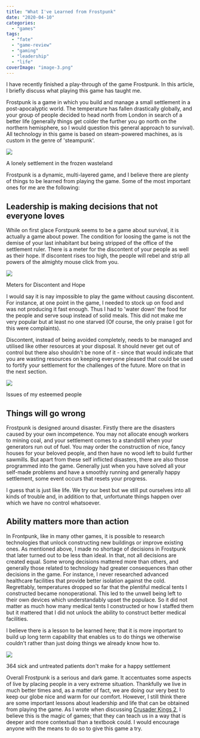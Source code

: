 ```yaml
---
title: "What I've Learned from Frostpunk"
date: "2020-04-10"
categories: 
  - "games"
tags: 
  - "fate"
  - "game-review"
  - "gaming"
  - "leadership"
  - "life"
coverImage: "image-3.png"
---
```


I have recently finished a play-through of the game Frostpunk. In this article, I briefly discuss what playing this game has taught me.

Frostpunk is a game in which you build and manage a small settlement in a post-apocalyptic world. The temperature has fallen drastically globally, and your group of people decided to head north from London in search of a better life (generally things get colder the further you go north on the northern hemisphere, so I would question this general approach to survival). All technology in this game is based on steam-powered machines, as is custom in the genre of 'steampunk'.

![](https://spearoflight.files.wordpress.com/2020/04/image-3.png?w=1024)

A lonely settlement in the frozen wasteland

Frostpunk is a dynamic, multi-layered game, and I believe there are plenty of things to be learned from playing the game. Some of the most important ones for me are the following:

## Leadership is making decisions that not everyone loves

While on first glace Forstpunk seems to be a game about survival, it is actually a game about power. The condition for loosing the game is not the demise of your last inhabitant but being stripped of the office of the settlement ruler. There is a meter for the discontent of your people as well as their hope. If discontent rises too high, the people will rebel and strip all powers of the almighty mouse click from you.

![](https://spearoflight.files.wordpress.com/2020/04/image.png?w=442)

Meters for Discontent and Hope

I would say it is nay impossible to play the game without causing discontent. For instance, at one point in the game, I needed to stock up on food and was not producing it fast enough. Thus I had to 'water down' the food for the people and serve soup instead of solid meals. This did not make me very popular but at least no one starved (Of course, the only praise I got for this were complaints).

Discontent, instead of being avoided completely, needs to be managed and utilised like other resources at your disposal. It should never get out of control but there also shouldn't be none of it - since that would indicate that you are wasting resources on keeping everyone pleased that could be used to fortify your settlement for the challenges of the future. More on that in the next section.

![](https://spearoflight.files.wordpress.com/2020/04/image-1.png?w=486)

Issues of my esteemed people

## Things will go wrong

Frostpunk is designed around disaster. Firstly there are the disasters caused by your own incompetence. You may not allocate enough workers to mining coal, and your settlement comes to a standstill when your generators run out of fuel. You may order the construction of nice, fancy houses for your beloved people, and then have no wood left to build further sawmills. But apart from these self inflicted disasters, there are also those programmed into the game. Generally just when you have solved all your self-made problems and have a smoothly running and generally happy settlement, some event occurs that resets your progress.

I guess that is just like life. We try our best but we still put ourselves into all kinds of trouble and, in addition to that, unfortunate things happen over which we have no control whatsoever.

## Ability matters more than action

In Frontpunk, like in many other games, it is possible to research technologies that unlock constructing new buildings or improve existing ones. As mentioned above, I made no shortage of decisions in Frostpunk that later turned out to be less than ideal. In that, not all decisions are created equal. Some wrong decisions mattered more than others, and generally those related to technology had greater consequences than other decisions in the game. For instance, I never researched advanced healthcare facilities that provide better isolation against the cold. Regrettably, temperatures dropped so far that the plentiful medical tents I constructed became nonoperational. This led to the unwell being left to their own devices which understandably upset the populace. So it did not matter as much how many medical tents I constructed or how I staffed them but it mattered that I did not unlock the ability to construct better medical facilities.

I believe there is a lesson to be learned here; that it is more important to build up long term capability that enables us to do things we otherwise couldn't rather than just doing things we already know how to.

![](https://spearoflight.files.wordpress.com/2020/04/image-2.png?w=600)

364 sick and untreated patients don't make for a happy settlement

Overall Frostpunk is a serious and dark game. It accentuates some aspects of live by placing people in a very extreme situation. Thankfully we live in much better times and, as a matter of fact, we are doing our very best to keep our globe nice and warm for our comfort. However, I still think there are some important lessons about leadership and life that can be obtained from playing the game. As I wrote when discussing [Crusader Kings 2](https://spearoflight.blog/2019/05/26/what-i-have-learned-from-crusader-kings-2/), I believe this is the magic of games; that they can teach us in a way that is deeper and more contextual than a textbook could. I would encourage anyone with the means to do so to give this game a try.
